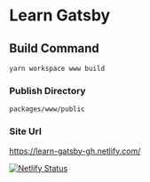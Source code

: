 # Learn Gatsby

## Build Command

`yarn workspace www build`

### Publish Directory

`packages/www/public`

### Site Url

https://learn-gatsby-gh.netlify.com/

[![Netlify Status](https://api.netlify.com/api/v1/badges/94a6c655-a357-4b15-a711-437e90cbedda/deploy-status)](https://app.netlify.com/sites/learn-gatsby-gh/deploys)
